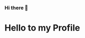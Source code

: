 ### Hi there 👋
<i class="fa-regular fa-user"></i>
<h1>Hello to my Profile</h1>

<!--
**mElsimi/mElsimi** is a ✨ _special_ ✨ repository because its `README.md` (this file) appears on your GitHub profile.

Here are some ideas to get you started:
<h1>Hello to my Profile</h1>
- 🔭 I’m currently working on ...
- 🌱 I’m currently learning ...
- 👯 I’m looking to collaborate on ...
- 🤔 I’m looking for help with ...
- 💬 Ask me about ...
- 📫 How to reach me: ...
- 😄 Pronouns: ...
- ⚡ Fun fact: ...
-->
